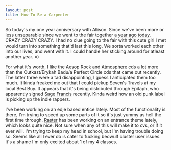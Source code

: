 ```yaml
--- 
layout: post
title: How To Be a Carpenter
---
```

<p>So today's my one year anniversary with Allison.  Since we've been more or less unseparable since we went to the fair together <a href="/news/2002-09-30/2/">a year ago today</a>.  CRAZY CRAZY CRAZY.  I had no clue going to the fair with this cute girl I met would turn into something that'd last this long.  We sorta worked each other into our lives, and went with it.  I could handle her sticking around for atleast another year. =)</p>
<p>For what it's worth, I like the Aesop Rock and <a href="http:///www.rhymesayers.com">Atmosphere</a> cds a lot more than the Outkast/Erykah Badu/a Perfect Circle cds that came out recently.  The latter three were a tad disappointing, I guess I anticipated them too much.  It kinda freaked me out that I could pickup Seven's Travels at my local Best Buy.  It appears that it's being distributed through Epitaph, who apparently signed <a href="http://www.sagefrancis.net">Sage Francis</a> recently.  Kinda weird how an old punk label is picking up the indie rappers.</p>
<p>I've been working on an edje based entice lately.  Most of the functionality is there, I'm trying to speed up some parts of it so it's just yummy as hell the first time through.  <a href="http://www.rasterman.com/">Raster</a> has been working on an entrance theme lately, which looks quite nice.  Not sure when any of this will make it to cvs, or if it ever will.  I'm trying to keep my head in school, but I'm having trouble doing so.  Seems like all I ever do is cater to fucking beowulf cluster user issues.  It's a shame I'm only excited about 1 of my 4 classes.</p>
